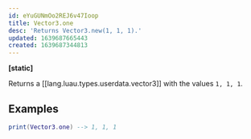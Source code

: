 ```yaml
---
id: eYuGUNmOo2REJ6v47Ioop
title: Vector3.one
desc: 'Returns Vector3.new(1, 1, 1).'
updated: 1639687665443
created: 1639687344813
---
```

**[static]**

Returns a [[lang.luau.types.userdata.vector3]] with the values `1, 1, 1`.
## Examples
```Lua
print(Vector3.one) --> 1, 1, 1
```